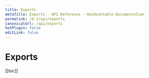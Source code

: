 ```yaml
---
title: Exports
metaTitle: Exports - API Reference - Handsontable Documentation
permalink: /8.1/api/exports
canonicalUrl: /api/exports
hotPlugin: false
editLink: false
---
```


# Exports

[[toc]]

